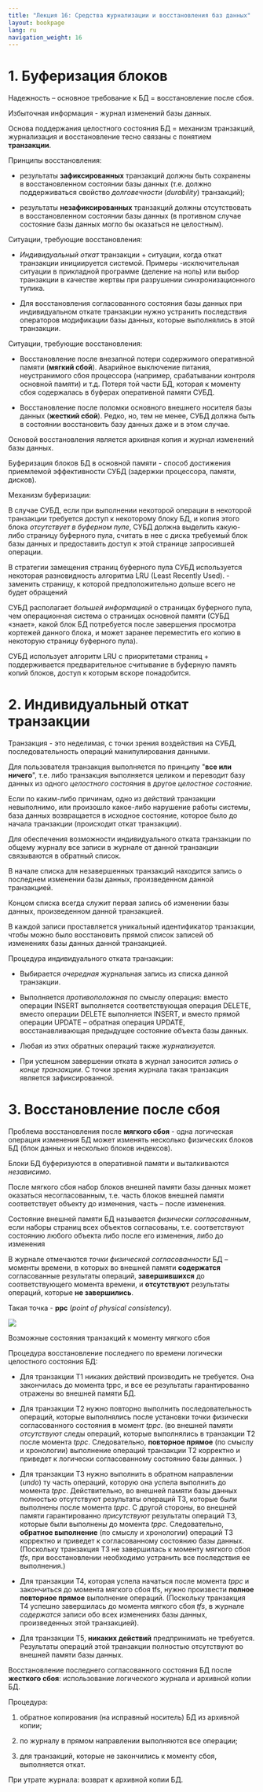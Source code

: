 ```yaml
---
title: "Лекция 16: Средства журнализации и восстановления баз данных"
layout: bookpage
lang: ru
navigation_weight: 16
---
```

# 1. Буферизация блоков

Надежность – основное требование к БД = восстановление после сбоя.

Избыточная информация - журнал изменений базы данных.

Основа поддержания целостного состояния БД = механизм транзакций, журнализация и восстановление тесно связаны с понятием **транзакции**.

Принципы восстановления:

- результаты **зафиксированных** транзакций должны быть сохранены в восстановленном состоянии базы данных (т.е. должно поддерживаться свойство *долговечности* (*durability*) транзакций);

- результаты **незафиксированных** транзакций должны отсутствовать в восстановленном состоянии базы данных (в противном случае состояние базы данных могло бы оказаться не целостным).

Ситуации, требующие восстановления:

- *Индивидуальный откат* транзакции + ситуации, когда откат транзакции инициируется системой. Примеры -исключительная ситуации в прикладной программе (деление на ноль) или выбор транзакции в качестве жертвы при разрушении синхронизационного тупика.

- Для восстановления согласованного состояния базы данных при индивидуальном откате транзакции нужно устранить последствия операторов модификации базы данных, которые выполнялись в этой транзакции.

Ситуации, требующие восстановления:

- Восстановление после внезапной потери содержимого оперативной памяти (**мягкий сбой**). Аварийное выключение питания, неустранимого сбоя процессора (например, срабатывании контроля основной памяти) и т.д. Потеря той части БД, которая к моменту сбоя содержалась в буферах оперативной памяти СУБД.

- Восстановление после поломки основного внешнего носителя базы данных (**жесткий сбой**). Редко, но, тем не менее, СУБД должна быть в состоянии восстановить базу данных даже и в этом случае.

Основой восстановления является архивная копия и журнал изменений базы данных.

Буферизация блоков БД в основной памяти - способ достижения приемлемой эффективности СУБД (задержки процессора, памяти, дисков).

Механизм буферизации:

В случае СУБД, если при выполнении некоторой операции в некоторой транзакции требуется доступ к некоторому блоку БД, и копия этого блока *отсутствует в буферном пуле*, СУБД должна выделить какую-либо страницу буферного пула, считать в нее с диска требуемый блок базы данных и предоставить доступ к этой странице запросившей операции.

В стратегии замещения страниц буферного пула СУБД используется некоторая разновидность алгоритма LRU (Least Recently Used). - заменить страницу, к которой предположительно дольше всего не будет обращений

СУБД располагает *большей информацией* о страницах буферного пула, чем операционная система о страницах основной памяти (СУБД «знает», какой блок БД потребуется после завершения просмотра кортежей данного блока, и может заранее переместить его копию в некоторую страницу буферного пула).

СУБД использует алгоритм LRU с приоритетами страниц + поддерживается предварительное считывание в буферную память копий блоков, доступ к которым вскоре понадобится.

# 2. Индивидуальный откат транзакции

Транзакция - это неделимая, с точки зрения воздействия на СУБД, последовательность операций манипулирования данными.

Для пользователя транзакция выполняется по принципу "**все или ничего**", т.е. либо транзакция выполняется целиком и переводит базу данных из одного *целостного состояния* в другое *целостное состояние*.

Если по каким-либо причинам, одно из действий транзакции невыполнимо, или произошло какое-либо нарушение работы системы, база данных возвращается в исходное состояние, которое было до начала транзакции (происходит откат транзакции).

Для обеспечения возможности индивидуального отката транзакции по общему журналу все записи в журнале от данной транзакции связываются в обратный список.

В начале списка для незавершенных транзакций находится запись о последнем изменении базы данных, произведенном данной транзакцией.

Концом списка всегда служит первая запись об изменении базы данных, произведенном данной транзакцией.

В каждой записи проставляется уникальный идентификатор транзакции, чтобы можно было восстановить прямой список записей об изменениях базы данных данной транзакцией.

Процедура индивидуального отката транзакции:

- Выбирается *очередная* журнальная запись из списка данной транзакции.

- Выполняется *противоположная* по смыслу операция: вместо операции INSERT выполняется соответствующая операция DELETE, вместо операции DELETE выполняется INSERT, и вместо прямой операции UPDATE – обратная операция UPDATE, восстанавливающая предыдущее состояние объекта базы данных.

- Любая из этих обратных операций также *журнализуется*.

- При успешном завершении отката в журнал заносится *запись о конце транзакции*. С точки зрения журнала такая транзакция является зафиксированной.

# 3. Восстановление после сбоя

Проблема восстановления после **мягкого сбоя** - одна логическая операция изменения БД может изменять несколько физических блоков БД (блок данных и несколько блоков индексов).

Блоки БД буферизуются в оперативной памяти и выталкиваются *независимо*.

После мягкого сбоя набор блоков внешней памяти базы данных может оказаться несогласованным, т.е. часть блоков внешней памяти соответствует объекту до изменения, часть – после изменения.

Состояние внешней памяти БД называется *физически согласованным*, если наборы страниц всех объектов согласованы, т.е. соответствуют состоянию любого объекта либо после его изменения, либо до изменения

В журнале отмечаются *точки физической согласованности* БД – моменты времени, в которых во внешней памяти **содержатся** согласованные результаты операций, **завершившихся** до соответствующего момента времени, и **отсутствуют** результаты операций, которые **не завершились**.

Такая точка - **ppc** (*point of physical consistency*).

![](../assets/images/16_01.svg)

Возможные состояния транзакций к моменту мягкого сбоя

Процедура восстановление последнего по времени логически целостного состояния БД:

- Для транзакции T1 никаких действий производить не требуется. Она закончилась до момента tppc, и все ее результаты гарантированно отражены во внешней памяти БД.

- Для транзакции T2 нужно повторно выполнить последовательность операций, которые выполнялись после установки точки физически согласованного состояния в момент *tppc*. (во внешней памяти *отсутствуют* следы операций, которые выполнялись в транзакции T2 после момента *tppc*. Следовательно, **повторное прямое** (по смыслу и хронологии) выполнение операций транзакции T2 корректно и приведет к логически согласованному состоянию базы данных. )

- Для транзакции T3 нужно выполнить в обратном направлении (*undo*) ту часть операций, которую она успела выполнить до момента *tppc*. Действительно, во внешней памяти базы данных полностью отсутствуют результаты операций T3, которые были выполнены после момента *tppc*. С другой стороны, во внешней памяти гарантированно *присутствуют* результаты операций T3, которые были выполнены до момента *tppc*. Следовательно, **обратное выполнение** (по смыслу и хронологии) операций T3 корректно и приведет к согласованному состоянию базы данных. (Поскольку транзакция T3 не завершилась к моменту мягкого сбоя *tfs*, при восстановлении необходимо устранить все последствия ее выполнения.)

- Для транзакции T4, которая успела начаться после момента *tppc* и закончиться до момента мягкого сбоя tfs, нужно произвести **полное повторное прямое** выполнение операций. (Поскольку транзакция T4 успешно завершилась до момента мягкого сбоя *tfs*, в журнале *содержатся* записи обо всех изменениях базы данных, произведенных этой транзакцией).

- Для транзакции T5, **никаких действий** предпринимать не требуется. Результаты операций этой транзакции полностью отсутствуют во внешней памяти базы данных.

Восстановление последнего согласованного состояния БД после **жесткого сбоя**: использование логического журнала и архивной копии БД.

Процедура:

1. обратное копирования (на исправный носитель) БД из архивной копии;

2. по журналу в прямом направлении выполняются все операции;

3. для транзакций, которые не закончились к моменту сбоя, выполняется откат.

При утрате журнала: возврат к архивной копии БД. 
